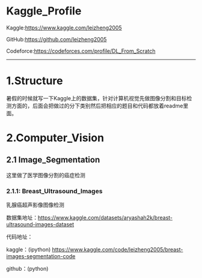# Kaggle_Profile

Kaggle:https://www.kaggle.com/leizheng2005

GitHub:https://github.com/leizheng2005

Codeforce:https://codeforces.com/profile/DL_From_Scratch

---

# 1.Structure

暑假的时候就写一下Kaggle上的数据集，针对计算机视觉先做图像分割和目标检测方面的，后面会把做过的分下类别然后把相应的题目和代码都放着readme里面。

# 2.Computer_Vision

## 2.1 Image_Segmentation

这里做了医学图像分割的癌症检测



### 2.1.1: Breast_Ultrasound_Images

乳腺癌超声影像图像检测 

数据集地址：https://www.kaggle.com/datasets/aryashah2k/breast-ultrasound-images-dataset

代码地址：

kaggle：(ipython) https://www.kaggle.com/code/leizheng2005/breast-images-segmentation-code

github：(python) 

